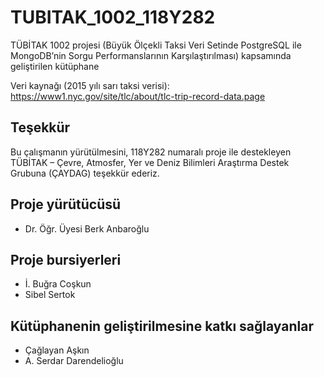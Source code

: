 # TUBITAK_1002_118Y282
TÜBİTAK 1002 projesi (Büyük Ölçekli Taksi Veri Setinde PostgreSQL ile MongoDB’nin Sorgu Performanslarının Karşılaştırılması) kapsamında geliştirilen kütüphane 

Veri kaynağı (2015 yılı sarı taksi verisi):
https://www1.nyc.gov/site/tlc/about/tlc-trip-record-data.page

## Teşekkür
Bu çalışmanın yürütülmesini, 118Y282 numaralı proje ile destekleyen TÜBİTAK – Çevre, Atmosfer, Yer ve Deniz Bilimleri Araştırma Destek Grubuna (ÇAYDAG) teşekkür ederiz.


## Proje yürütücüsü
* Dr. Öğr. Üyesi Berk Anbaroğlu

## Proje bursiyerleri
* İ. Buğra Coşkun
* Sibel Sertok

## Kütüphanenin geliştirilmesine katkı sağlayanlar
* Çağlayan Aşkın
* A. Serdar Darendelioğlu
